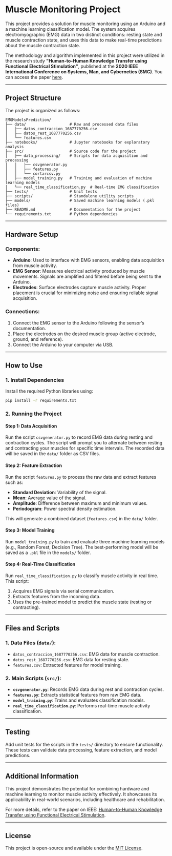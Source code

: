 # Muscle Monitoring Project

This project provides a solution for muscle monitoring using an Arduino and a machine learning classification model. The system acquires electromyographic (EMG) data in two distinct conditions: resting state and muscle contraction state, and uses this data to make real-time predictions about the muscle contraction state.

The methodology and algorithm implemented in this project were utilized in the research study **"Human-to-Human Knowledge Transfer using Functional Electrical Stimulation"**, published at the **2020 IEEE International Conference on Systems, Man, and Cybernetics (SMC)**. You can access the paper [here](https://ieeexplore.ieee.org/abstract/document/9283319).

---

## Project Structure

The project is organized as follows:

```
EMGModelsPrediction/
├── data/                   # Raw and processed data files
│   ├── datos_contraccion_1687770256.csv
│   ├── datos_rest_1687770256.csv
│   └── features.csv
├── notebooks/              # Jupyter notebooks for exploratory analysis
├── src/                    # Source code for the project
│   ├── data_processing/    # Scripts for data acquisition and processing
│   │   ├── csvgenerator.py
│   │   ├── features.py
│   │   └── cortarcsv.py
│   ├── model_training.py   # Training and evaluation of machine learning models
│   └── real_time_classification.py  # Real-time EMG classification
├── tests/                  # Unit tests
├── scripts/                # Standalone utility scripts
├── models/                 # Saved machine learning models (.pkl files)
├── README.md               # Documentation for the project
└── requirements.txt        # Python dependencies
```

---

## Hardware Setup

### Components:
- **Arduino**: Used to interface with EMG sensors, enabling data acquisition from muscle activity.
- **EMG Sensor**: Measures electrical activity produced by muscle movements. Signals are amplified and filtered before being sent to the Arduino.
- **Electrodes**: Surface electrodes capture muscle activity. Proper placement is crucial for minimizing noise and ensuring reliable signal acquisition.

### Connections:
1. Connect the EMG sensor to the Arduino following the sensor’s documentation.
2. Place the electrodes on the desired muscle group (active electrode, ground, and reference).
3. Connect the Arduino to your computer via USB.

---

## How to Use

### 1. Install Dependencies
Install the required Python libraries using:

```bash
pip install -r requirements.txt
```

### 2. Running the Project

#### Step 1: Data Acquisition
Run the script `csvgenerator.py` to record EMG data during resting and contraction cycles. The script will prompt you to alternate between resting and contracting your muscles for specific time intervals. The recorded data will be saved in the `data/` folder as CSV files.

#### Step 2: Feature Extraction
Run the script `features.py` to process the raw data and extract features such as:
- **Standard Deviation**: Variability of the signal.
- **Mean**: Average value of the signal.
- **Amplitude**: Difference between maximum and minimum values.
- **Periodogram**: Power spectral density estimation.

This will generate a combined dataset (`features.csv`) in the `data/` folder.

#### Step 3: Model Training
Run `model_training.py` to train and evaluate three machine learning models (e.g., Random Forest, Decision Tree). The best-performing model will be saved as a `.pkl` file in the `models/` folder.

#### Step 4: Real-Time Classification
Run `real_time_classification.py` to classify muscle activity in real time. This script:
1. Acquires EMG signals via serial communication.
2. Extracts features from the incoming data.
3. Uses the pre-trained model to predict the muscle state (resting or contracting).

---

## Files and Scripts

### 1. Data Files (`data/`):
- `datos_contraccion_1687770256.csv`: EMG data for muscle contraction.
- `datos_rest_1687770256.csv`: EMG data for resting state.
- `features.csv`: Extracted features for model training.

### 2. Main Scripts (`src/`):
- **`csvgenerator.py`**: Records EMG data during rest and contraction cycles.
- **`features.py`**: Extracts statistical features from raw EMG data.
- **`model_training.py`**: Trains and evaluates classification models.
- **`real_time_classification.py`**: Performs real-time muscle activity classification.

---

## Testing

Add unit tests for the scripts in the `tests/` directory to ensure functionality. These tests can validate data processing, feature extraction, and model predictions.

---

## Additional Information

This project demonstrates the potential for combining hardware and machine learning to monitor muscle activity effectively. It showcases its applicability in real-world scenarios, including healthcare and rehabilitation.

For more details, refer to the paper on IEEE: [Human-to-Human Knowledge Transfer using Functional Electrical Stimulation](https://ieeexplore.ieee.org/abstract/document/9283319).

---

## License

This project is open-source and available under the [MIT License](LICENSE).
